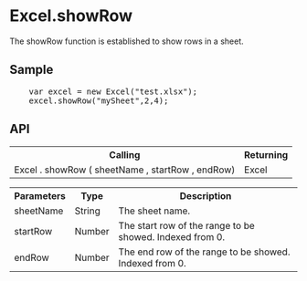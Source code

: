 <H1>Excel.showRow</H1>

The showRow function is established to show rows in a sheet.

<h2>Sample</h2>
<pre>
	var excel = new Excel("test.xlsx");
	excel.showRow("mySheet",2,4);
</pre>

<h2>API</h2>

<table>
<tr><th>Calling</th><th>Returning</th></tr>
<tr><td>Excel . showRow ( sheetName , startRow , endRow)</td><td>Excel</td></tr>
</table>


<table>
<tr><th>Parameters</th><th>Type</th><th>Description</th></tr>
<tr><td>sheetName</td><td>String</td><td>The sheet name.</td></tr>
<tr><td>startRow</td><td>Number</td><td>The start row of the range to be showed. Indexed from 0. </td></tr>
<tr><td>endRow</td><td>Number</td><td>The end row of the range to be showed. Indexed from 0. </td></tr>
</table>
